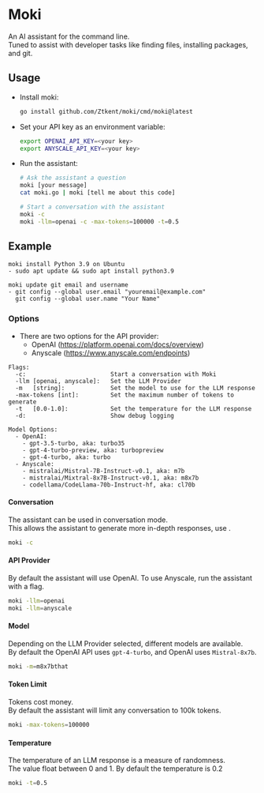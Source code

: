 # Moki
An AI assistant for the command line.  
Tuned to assist with developer tasks like finding files, installing packages, and git.


## Usage

- Install moki:  
  ```bash
  go install github.com/Ztkent/moki/cmd/moki@latest
  ```
  
- Set your API key as an environment variable:
  ```bash
  export OPENAI_API_KEY=<your key>
  export ANYSCALE_API_KEY=<your key>
  ```

- Run the assistant:
  ```bash
  # Ask the assistant a question
  moki [your message]
  cat moki.go | moki [tell me about this code]

  # Start a conversation with the assistant
  moki -c
  moki -llm=openai -c -max-tokens=100000 -t=0.5
  ```

## Example
``` 
moki install Python 3.9 on Ubuntu
- sudo apt update && sudo apt install python3.9

moki update git email and username
- git config --global user.email "youremail@example.com"
  git config --global user.name "Your Name"
```


### Options
- There are two options for the API provider:  
  - OpenAI (https://platform.openai.com/docs/overview)  
  - Anyscale (https://www.anyscale.com/endpoints)  
```
Flags:
  -c:                        Start a conversation with Moki
  -llm [openai, anyscale]:   Set the LLM Provider
  -m   [string]:             Set the model to use for the LLM response
  -max-tokens [int]:         Set the maximum number of tokens to generate
  -t   [0.0-1.0]:            Set the temperature for the LLM response
  -d:                        Show debug logging

Model Options:
  - OpenAI:
    - gpt-3.5-turbo, aka: turbo35
    - gpt-4-turbo-preview, aka: turbopreview
    - gpt-4-turbo, aka: turbo
  - Anyscale:
    - mistralai/Mistral-7B-Instruct-v0.1, aka: m7b
    - mistralai/Mixtral-8x7B-Instruct-v0.1, aka: m8x7b
    - codellama/CodeLlama-70b-Instruct-hf, aka: cl70b
```

#### Conversation
The assistant can be used in conversation mode.  
This allows the assistant to generate more in-depth responses, use .
```bash
moki -c
```

#### API Provider
By default the assistant will use OpenAI. To use Anyscale, run the assistant with a flag. 
```bash
moki -llm=openai
moki -llm=anyscale 
```

#### Model
Depending on the LLM Provider selected, different models are available.  
By default the OpenAI API uses `gpt-4-turbo`, and OpenAI uses `Mistral-8x7b`.
```bash
moki -m=m8x7bthat
```

#### Token Limit
Tokens cost money.   
By default the assistant will limit any conversation to 100k tokens.
```bash
moki -max-tokens=100000
```

#### Temperature
The temperature of an LLM response is a measure of randomness.   
The value float between 0 and 1. By default the temperature is 0.2
```bash
moki -t=0.5
```